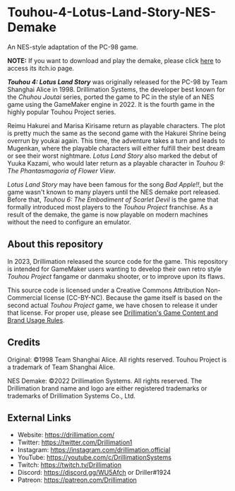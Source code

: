 # Touhou-4-Lotus-Land-Story-NES-Demake
An NES-style adaptation of the PC-98 game.

**NOTE:** If you want to download and play the demake, please click [here](https://drillimation.itch.io/touhou-4-lotus-land-story) to access its itch.io page.

***Touhou 4: Lotus Land Story*** was originally released for the PC-98 by Team Shanghai Alice in 1998. Drillimation Systems, the developer best known for the *Chuhou Joutai* series, ported the game to PC in the style of an NES game using the GameMaker engine in 2022. It is the fourth game in the highly popular Touhou Project series.

Reimu Hakurei and Marisa Kirisame return as playable characters. The plot is pretty much the same as the second game with the Hakurei Shrine being overrun by youkai again. This time, the adventure takes a turn and leads to Mugenkan, where the playable characters will either fulfill their best dream or see their worst nightmare. *Lotus Land Story* also marked the debut of Yuuka Kazami, who would later return as a playable character in *Touhou 9: The Phantasmagoria of Flower View*.

*Lotus Land Story* may have been famous for the song *Bad Apple!!*, but the game wasn't known to many players until the NES demake port released. Before that, *Touhou 6: The Embodiment of Scarlet Devil* is the game that formally introduced most players to the *Touhou Project* franchise. As a result of the demake, the game is now playable on modern machines without the need to configure an emulator.

## About this repository
In 2023, Drillimation released the source code for the game. This repository is intended for GameMaker users wanting to develop their own retro style *Touhou Project* fangame or danmaku shooter, or to improve upon its flaws.

This source code is licensed under a Creative Commons Attribution Non-Commercial license (CC-BY-NC). Because the game itself is based on the second actual *Touhou Project* game, we have chosen to release it under that license. For proper use, please see [Drillimation's Game Content and Brand Usage Rules](https://drillimation.com/game-content-and-brand-usage-rules).

## Credits
Original:
©1998 Team Shanghai Alice. All rights reserved. Touhou Project is a trademark of Team Shanghai Alice.

NES Demake:
©2022 Drillimation Systems. All rights reserved. The Drillimation brand name and logo are either registered trademarks or trademarks of Drillimation Systems Co., Ltd.

## External Links
* Website: https://drillimation.com/
* Twitter: https://twitter.com/Drillimation1
* Instagram: https://instagram.com/drillimation.official
* YouTube: https://youtube.com/c/DrillimationSystems
* Twitch: https://twitch.tv/Drillimation
* Discord: https://discord.gg/WU5Afch or Driller#1924
* Patreon: https://patreon.com/Drillimation
